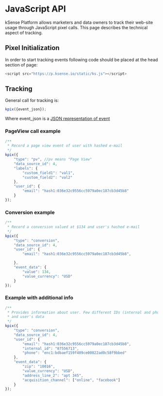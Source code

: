 # JavaScript API

kSense Platform allows marketers and data owners to track their web-site usage through JavaScript pixel calls. This page describes the technical aspect of tracking.

## Pixel Initialization

In order to start tracking events following code should be placed at the head section of page:

```javascript
<script src="https://p.ksense.io/static/ks.js"></script>
```

## Tracking

General call for tracking is:

```javascript
kpix({event_json});
```

Where event\_json is a [JSON representation of event](event-json.md)

### PageView call example

```javascript
/**
 * Record a page view event of user with hashed e-mail
 */
kpix({
    "type": "pv", //pv means "Page View"
    "data_source_id": 4,
    "labels": {
        "custom_field1": "val1",
        "custom_field2": "val2"
    },
    "user_id": {
        "email": "hash1:036e32c9556cc5979a0ec187cb3d45b8"
    }
});
```

### Conversion example

```javascript
/**
 * Record a conversion valued at $134 and user's hashed e-mail
 */
kpix({
    "type": "conversion",
    "data_source_id": 4,
    "user_id": {
        "email": "hash1:036e32c9556cc5979a0ec187cb3d45b8",

    },
    "event_data": {
        "value": 134,
        "value_currency": "USD"
    }
});
```

### Example with additional info

```javascript
/**
 * Provides information about user. Few different IDs (internal and phone and e-mail)
 * and user's data
 */
kpix({
    "type": "conversion",
    "data_source_id": 4,
    "user_id": {
        "email": "hash1:036e32c9556cc5979a0ec187cb3d45b8",
        "internal_id": "87556713",
        "phone": "enc1:bdbaef159f409ce00822ad0c58f9bbed"
    },
    "event_data": {
        "zip": "10016",
        "value_currency": "USD",
        "address_line_2": "apt 345",
        "acquisition_channel": ["online", "facebook"]
    }
});
```



